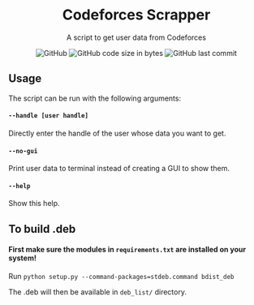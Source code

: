 <h1 align="center">Codeforces Scrapper</h1>

<div align="center">
  
  A script to get user data from Codeforces
  
  ![GitHub](https://img.shields.io/github/license/kokolem/codeforces-scrapper)
  ![GitHub code size in bytes](https://img.shields.io/github/languages/code-size/kokolem/codeforces-scrapper)
  ![GitHub last commit](https://img.shields.io/github/last-commit/kokolem/codeforces-scrapper)
  
</div>

## Usage
The script can be run with the following arguments:

#### `--handle [user handle]`
Directly enter the handle of the user whose data you want to get.

#### `--no-gui`
Print user data to terminal instead of creating a GUI to show them.

#### `--help`
Show this help.

## To build .deb
#### First make sure the modules in `requirements.txt` are installed on your system!
Run `python setup.py --command-packages=stdeb.command bdist_deb`

The .deb will then be available in `deb_list/` directory.

